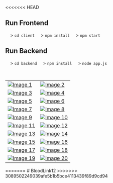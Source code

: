 <<<<<<< HEAD
## Run Frontend
&nbsp;&nbsp;&nbsp;&nbsp;> <code>cd client</code>
&nbsp;&nbsp;&nbsp;&nbsp;> <code>npm install</code>
&nbsp;&nbsp;&nbsp;&nbsp;> <code>npm start</code>       

## Run Backend
&nbsp;&nbsp;&nbsp;&nbsp;> <code>cd backend</code>
&nbsp;&nbsp;&nbsp;&nbsp;> <code>npm install</code>
&nbsp;&nbsp;&nbsp;&nbsp;> <code>node app.js</code>       

<br/>

<div style="text-align:center;">

|  |  |
| --- | --- |
| [![Image 1](https://github.com/UjjwalSk/BloodLink/blob/main/ss/1.png)](https://github.com/UjjwalSk/BloodLink/blob/main/ss/1.png) | [![Image 2](https://github.com/UjjwalSk/BloodLink/blob/main/ss/2.png)](https://github.com/UjjwalSk/BloodLink/blob/main/ss/2.png) |
| [![Image 3](https://github.com/UjjwalSk/BloodLink/blob/main/ss/3.png)](https://github.com/UjjwalSk/BloodLink/blob/main/ss/3.png) | [![Image 4](https://github.com/UjjwalSk/BloodLink/blob/main/ss/4.png)](https://github.com/UjjwalSk/BloodLink/blob/main/ss/4.png) |
| [![Image 5](https://github.com/UjjwalSk/BloodLink/blob/main/ss/5.png)](https://github.com/UjjwalSk/BloodLink/blob/main/ss/5.png) | [![Image 6](https://github.com/UjjwalSk/BloodLink/blob/main/ss/6.png)](https://github.com/UjjwalSk/BloodLink/blob/main/ss/6.png) |
| [![Image 7](https://github.com/UjjwalSk/BloodLink/blob/main/ss/7.png)](https://github.com/UjjwalSk/BloodLink/blob/main/ss/7.png) | [![Image 8](https://github.com/UjjwalSk/BloodLink/blob/main/ss/8.png)](https://github.com/UjjwalSk/BloodLink/blob/main/ss/8.png) |
| [![Image 9](https://github.com/UjjwalSk/BloodLink/blob/main/ss/9.png)](https://github.com/UjjwalSk/BloodLink/blob/main/ss/9.png) | [![Image 10](https://github.com/UjjwalSk/BloodLink/blob/main/ss/10.png)](https://github.com/UjjwalSk/BloodLink/blob/main/ss/10.png) |
| [![Image 11](https://github.com/UjjwalSk/BloodLink/blob/main/ss/11.png)](https://github.com/UjjwalSk/BloodLink/blob/main/ss/11.png) | [![Image 12](https://github.com/UjjwalSk/BloodLink/blob/main/ss/12.png)](https://github.com/UjjwalSk/BloodLink/blob/main/ss/12.png) |
| [![Image 13](https://github.com/UjjwalSk/BloodLink/blob/main/ss/13.png)](https://github.com/UjjwalSk/BloodLink/blob/main/ss/13.png) | [![Image 14](https://github.com/UjjwalSk/BloodLink/blob/main/ss/14.png)](https://github.com/UjjwalSk/BloodLink/blob/main/ss/14.png) |
| [![Image 15](https://github.com/UjjwalSk/BloodLink/blob/main/ss/15.png)](https://github.com/UjjwalSk/BloodLink/blob/main/ss/15.png) | [![Image 16](https://github.com/UjjwalSk/BloodLink/blob/main/ss/16.png)](https://github.com/UjjwalSk/BloodLink/blob/main/ss/16.png) |
| [![Image 17](https://github.com/UjjwalSk/BloodLink/blob/main/ss/17.png)](https://github.com/UjjwalSk/BloodLink/blob/main/ss/17.png) | [![Image 18](https://github.com/UjjwalSk/BloodLink/blob/main/ss/18.png)](https://github.com/UjjwalSk/BloodLink/blob/main/ss/18.png) |
| [![Image 19](https://github.com/UjjwalSk/BloodLink/blob/main/ss/19.png)](https://github.com/UjjwalSk/BloodLink/blob/main/ss/19.png) | [![Image 20](https://github.com/UjjwalSk/BloodLink/blob/main/ss/20.png)](https://github.com/UjjwalSk/BloodLink/blob/main/ss/20.png) |

</div>
=======
# BloodLink12
>>>>>>> 3089502249039afe5b1b5bce4113439f89d9cd94
